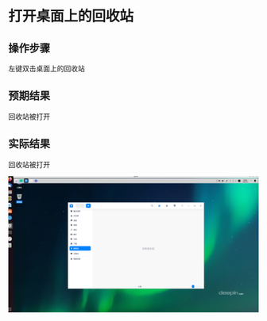 # 打开桌面上的回收站

## 操作步骤

左键双击桌面上的回收站

## 预期结果

回收站被打开

## 实际结果

回收站被打开

![打开桌面上的回收站.png](../img/打开桌面上的回收站.png)
